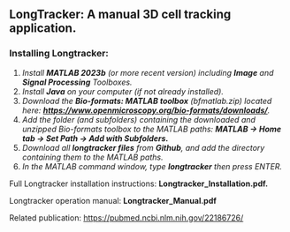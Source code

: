## LongTracker: A manual 3D cell tracking application. 

### Installing Longtracker:

1. _Install **MATLAB 2023b** (or more recent version) including **Image** and **Signal Processing** Toolboxes._
2. _Install **Java** on your computer (if not already installed)._
3. _Download the **Bio-formats: MATLAB toolbox** (bfmatlab.zip) located here: **https://www.openmicroscopy.org/bio-formats/downloads/**._
4. _Add the folder (and subfolders) containing the downloaded and unzipped Bio-formats toolbox to the MATLAB paths: **MATLAB -> Home tab -> Set Path -> Add with Subfolders.**_
5. _Download all **longtracker files** from **Github**, and add the directory containing them to the MATLAB paths._
6. _In the MATLAB command window, type **longtracker** then press ENTER._

Full Longtracker installation instructions:  **Longtracker_Installation.pdf.**

Longtracker operation manual:  **Longtracker_Manual.pdf**

Related publication: https://pubmed.ncbi.nlm.nih.gov/22186726/

